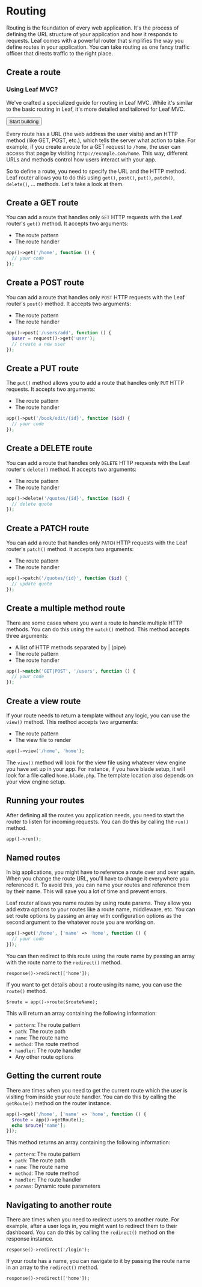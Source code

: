 # Routing

<!-- markdownlint-disable no-inline-html -->

<script setup>
import VideoModal from '@theme/components/shared/VideoModal.vue';
import Button from '@theme/components/shared/Button.vue';
</script>

Routing is the foundation of every web application. It's the process of defining the URL structure of your application and how it responds to requests. Leaf comes with a powerful router that simplifies the way you define routes in your application. You can take routing as one fancy traffic officer that directs traffic to the right place.

<VideoModal
  buttonText="Basic routing with Leaf"
  description="In this video, we look at how to create routes for your Leaf application"
  videoUrl="https://www.youtube.com/embed/BWWVR9bSiQ0"
/>

## Create a route

<div
    class="w-full relative text-white overflow-hidden rounded-3xl flex shadow-lg sm:max-w-[50%]"
>
    <div
        class="w-full flex md:flex-col bg-gradient-to-br from-pink-500 to-rose-500"
    >
        <div
            class="sm:flex-none md:w-auto md:flex-auto flex flex-col items-start relative z-10 p-6"
        >
            <h3 class="text-xl font-semibold mb-2 text-shadow !mt-0">
                Using Leaf MVC?
            </h3>
            <p class="font-medium text-rose-100 text-shadow mb-4">
                We've crafted a specialized guide for routing in Leaf MVC. While it's similar to the basic routing in Leaf, it's more detailed and tailored for Leaf MVC.
            </p>
            <Button
                as="a"
                href="/docs/routing/mvc"
                class="mt-auto bg-rose-900 hover:!bg-rose-900 !text-white bg-opacity-50 hover:bg-opacity-75 transition-colors duration-200 rounded-xl font-bold py-2 px-4 inline-flex"
                >Start building</Button
            >
        </div>
        <!-- <div
            class="relative md:pl-6 xl:pl-8 hidden sm:block"
        >
            Hello
        </div> -->
    </div>
    <div
        class="absolute bottom-0 left-0 right-0 h-20 bg-gradient-to-t from-rose-500 hidden sm:block"
    ></div>
</div>

Every route has a URL (the web address the user visits) and an HTTP method (like GET, POST, etc.), which tells the server what action to take. For example, if you create a route for a GET request to `/home`, the user can access that page by visiting `http://example.com/home`. This way, different URLs and methods control how users interact with your app.

So to define a route, you need to specify the URL and the HTTP method. Leaf router allows you to do this using `get()`, `post()`, `put()`, `patch()`, `delete()`, ... methods. Let's take a look at them.

## Create a GET route

You can add a route that handles only `GET` HTTP requests with the Leaf router's `get()` method. It accepts two arguments:

- The route pattern
- The route handler

```php
app()->get('/home', function () {
  // your code
});
```

## Create a POST route

You can add a route that handles only `POST` HTTP requests with the Leaf router's `post()` method. It accepts two arguments:

- The route pattern
- The route handler

```php
app()->post('/users/add', function () {
  $user = request()->get('user');
  // create a new user
});
```

## Create a PUT route

The `put()` method allows you to add a route that handles only `PUT` HTTP requests. It accepts two arguments:

- The route pattern
- The route handler

```php
app()->put('/book/edit/{id}', function ($id) {
  // your code
});
```

## Create a DELETE route

You can add a route that handles only `DELETE` HTTP requests with the Leaf router's `delete()` method. It accepts two arguments:

- The route pattern
- The route handler

```php
app()->delete('/quotes/{id}', function ($id) {
  // delete quote
});
```

## Create a PATCH route

You can add a route that handles only `PATCH` HTTP requests with the Leaf router's `patch()` method. It accepts two arguments:

- The route pattern
- The route handler

```php
app()->patch('/quotes/{id}', function ($id) {
  // update quote
});
```

## Create a multiple method route

There are some cases where you want a route to handle multiple HTTP methods. You can do this using the `match()` method. This method accepts three arguments:

- A list of HTTP methods separated by | (pipe)
- The route pattern
- The route handler

```php
app()->match('GET|POST', '/users', function () {
  // your code
});
```

## Create a view route

If your route needs to return a template without any logic, you can use the `view()` method. This method accepts two arguments:

- The route pattern
- The view file to render

```php
app()->view('/home', 'home');
```

The `view()` method will look for the view file using whatever view engine you have set up in your app. For instance, if you have blade setup, it will look for a file called `home.blade.php`. The template location also depends on your view engine setup.

## Running your routes

After defining all the routes you application needs, you need to start the router to listen for incoming requests. You can do this by calling the `run()` method.

```php
app()->run();
```

## Named routes

In big applications, you might have to reference a route over and over again. When you change the route URL, you'll have to change it everywhere you referenced it. To avoid this, you can name your routes and reference them by their name. This will save you a lot of time and prevent errors.

Leaf router allows you name routes by using route params. They allow you add extra options to your routes like a route name, middleware, etc. You can set route options by passing an array with configuration options as the second argument to the whatever route you are working on.

<VideoModal
  buttonText="Named routes in Leaf"
  description="Route parameters help you define extra options for your application routes, let's take a look"
  videoUrl="https://www.youtube.com/embed/_0B9Zoxgv64"
/>

```php
app()->get('/home', ['name' => 'home', function () {
  // your code
}]);
```

You can then redirect to this route using the route name by passing an array with the route name to the `redirect()` method.

```php:no-line-numbers
response()->redirect(['home']);
```

If you want to get details about a route using its name, you can use the `route()` method.

```php:no-line-numbers
$route = app()->route($routeName);
```

This will return an array containing the following information:

- `pattern`: The route pattern
- `path`: The route path
- `name`: The route name
- `method`: The route method
- `handler`: The route handler
- Any other route options

## Getting the current route

There are times when you need to get the current route which the user is visiting from inside your route handler. You can do this by calling the `getRoute()` method on the router instance.

```php
app()->get('/home', ['name' => 'home', function () {
  $route = app()->getRoute();
  echo $route['name'];
}]);
```

This method returns an array containing the following information:

- `pattern`: The route pattern
- `path`: The route path
- `name`: The route name
- `method`: The route method
- `handler`: The route handler
- `params`: Dynamic route parameters

## Navigating to another route

There are times when you need to redirect users to another route. For example, after a user logs in, you might want to redirect them to their dashboard. You can do this by calling the `redirect()` method on the response instance.

```php:no-line-numbers
response()->redirect('/login');
```

If your route has a name, you can navigate to it by passing the route name in an array to the `redirect()` method.

```php:no-line-numbers
response()->redirect(['home']);
```
